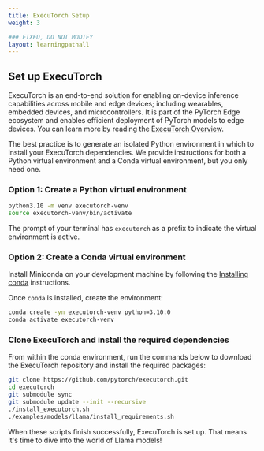 ```yaml
---
title: ExecuTorch Setup
weight: 3

### FIXED, DO NOT MODIFY
layout: learningpathall
---
```


## Set up ExecuTorch

ExecuTorch is an end-to-end solution for enabling on-device inference capabilities across mobile and edge devices; including wearables, embedded devices, and microcontrollers. It is part of the PyTorch Edge ecosystem and enables efficient deployment of PyTorch models to edge devices. You can learn more by reading the [ExecuTorch Overview](https://pytorch.org/executorch/stable/intro-overview.html).

The best practice is to generate an isolated Python environment in which to install your ExecuTorch dependencies. We provide instructions for both a Python virtual environment and a Conda virtual environment, but you only need one.

### Option 1: Create a Python virtual environment

```bash
python3.10 -m venv executorch-venv
source executorch-venv/bin/activate
```

The prompt of your terminal has `executorch` as a prefix to indicate the virtual environment is active.

### Option 2: Create a Conda virtual environment

Install Miniconda on your development machine by following the [Installing conda](https://conda.io/projects/conda/en/latest/user-guide/install/index.html) instructions.

Once `conda` is installed, create the environment:

```bash
conda create -yn executorch-venv python=3.10.0
conda activate executorch-venv
```

### Clone ExecuTorch and install the required dependencies

From within the conda environment, run the commands below to download the ExecuTorch repository and install the required packages:

``` bash
git clone https://github.com/pytorch/executorch.git
cd executorch
git submodule sync
git submodule update --init --recursive
./install_executorch.sh
./examples/models/llama/install_requirements.sh
```

When these scripts finish successfully, ExecuTorch is set up. That means it's time to dive into the world of Llama models!
